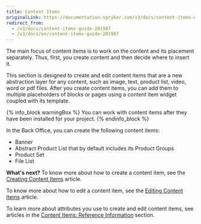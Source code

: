 ```yaml
---
title: Content Items
originalLink: https://documentation.spryker.com/v3/docs/content-items-guide-201907
redirect_from:
  - /v3/docs/content-items-guide-201907
  - /v3/docs/en/content-items-guide-201907
---
```


The main focus of content items is to work on the content and its placement separately. Thus, first, you create content and then decide where to insert it.

This section is designed to create and edit content items that are a new abstraction layer for any content, such as image, text, product list, video, word or pdf files. After you create content items, you can add them to multiple placeholders of blocks or pages using a content item widget coupled with its template.

{% info_block warningBox %}
You can work with content items after they have been installed for your project.
{% endinfo_block %}

In the Back Office, you can create the following content items:

* Banner
* Abstract Product List that by default includes its Product Groups
* Product Set 
* File List

**What's next?**
To know more about how to create a content item, see the [Creating Content Items](/docs/scos/user/user-guides/201907.0/back-office-user-guide/content-management/content-items/creating-content-items.html) article.

To know more about how to edit a content item, see the [Editing Content Items](/docs/scos/user/user-guides/201907.0/back-office-user-guide/content-management/content-items/editing-content-items.html) article.

To learn more about attributes you use to create and edit content items, see articles in the [Content Items: Reference Information](/docs/scos/user/user-guides/201907.0/back-office-user-guide/content-management/content-items/references/content-items-reference-information.html) section.
